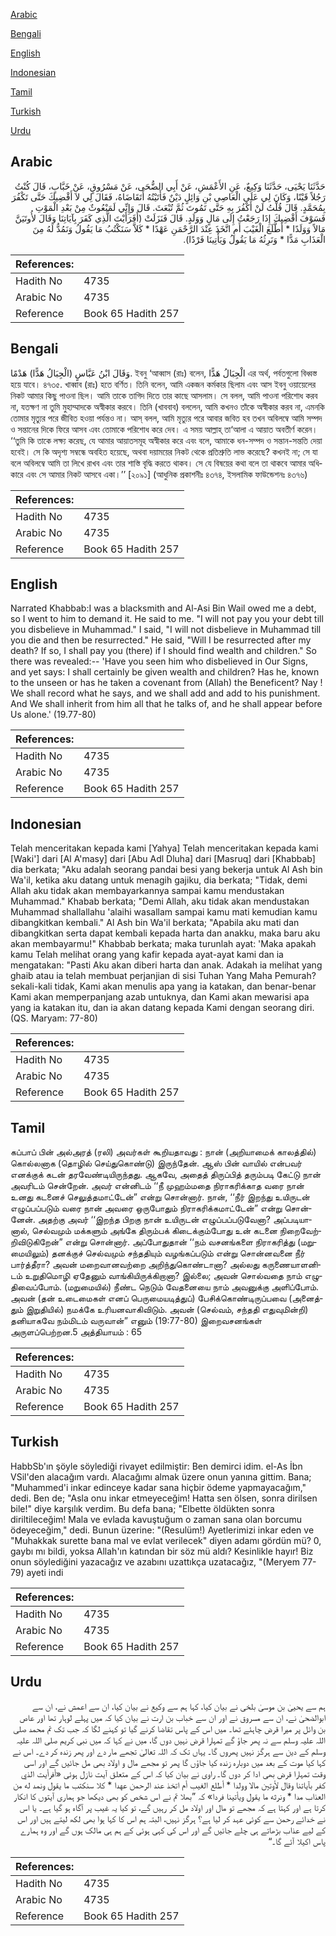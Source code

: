 [Arabic](#arabic)

[Bengali](#bengali)

[English](#english)

[Indonesian](#indonesian)

[Tamil](#tamil)

[Turkish](#turkish)

[Urdu](#urdu)

## Arabic


<div dir="rtl" lang="ar" style={{fontSize:'larger',backgroundColor:'#f8f9fa',padding:20}}>
حَدَّثَنَا يَحْيَى، حَدَّثَنَا وَكِيعٌ، عَنِ الأَعْمَشِ، عَنْ أَبِي الضُّحَى، عَنْ مَسْرُوقٍ، عَنْ خَبَّابٍ، قَالَ كُنْتُ رَجُلاً قَيْنًا، وَكَانَ لِي عَلَى الْعَاصِي بْنِ وَائِلٍ دَيْنٌ فَأَتَيْتُهُ أَتَقَاضَاهُ، فَقَالَ لِي لاَ أَقْضِيكَ حَتَّى تَكْفُرَ بِمُحَمَّدٍ‏.‏ قَالَ قُلْتُ لَنْ أَكْفُرَ بِهِ حَتَّى تَمُوتَ ثُمَّ تُبْعَثَ‏.‏ قَالَ وَإِنِّي لَمَبْعُوثٌ مِنْ بَعْدِ الْمَوْتِ فَسَوْفَ أَقْضِيكَ إِذَا رَجَعْتُ إِلَى مَالٍ وَوَلَدٍ‏.‏ قَالَ فَنَزَلَتْ ‏(‏أَفَرَأَيْتَ الَّذِي كَفَرَ بِآيَاتِنَا وَقَالَ لأُوتَيَنَّ مَالاً وَوَلَدًا * أَطَّلَعَ الْغَيْبَ أَمِ اتَّخَذَ عِنْدَ الرَّحْمَنِ عَهْدًا * كَلاَّ سَنَكْتُبُ مَا يَقُولُ وَنَمُدُّ لَهُ مِنَ الْعَذَابِ مَدًّا * وَنَرِثُهُ مَا يَقُولُ وَيَأْتِينَا فَرْدًا‏)‏‏.‏
</div>
<div style={{backgroundColor:'#f8f9fa',padding:20, marginBottom: 10}}><table> <thead> <tr> <th>References:</th> <th></th> </tr> </thead> <tbody><tr><td>Hadith No</td><td>4735</td></tr><tr><td>Arabic No</td><td>4735</td></tr><tr><td>Reference</td><td>Book 65 Hadith 257</td></tr></tbody></table></div>

## Bengali


<div dir="ltr" lang="bn" style={{fontSize:'larger',backgroundColor:'#f8f9fa',padding:20}}>
وَقَالَ ابْنُ عَبَّاسٍ (الْجِبَالُ هَدًّا) هَدْمًا. ইবনু ‘আব্বাস (রাঃ) বলেন, الْجِبَالُ هَدًّا এর অর্থ, পর্বতগুলো বিধ্বস্ত হয়ে যাবে। ৪৭৩৫. খাব্বাব (রাঃ) হতে বর্ণিত। তিনি বলেন, আমি একজন কর্মকার ছিলাম এবং আস ইবনু ওয়ায়েলের নিকট আমার কিছু পাওনা ছিল। আমি তাকে তাগিদ দিতে তার কাছে আসলাম। সে বলল, আমি পাওনা পরিশোধ করব না, যতক্ষণ না তুমি মুহাম্মাদকে অস্বীকার করবে। তিনি (খাববাব) বললেন, আমি কখনও তাঁকে অস্বীকার করব না, এমনকি তোমার মৃত্যুর পরে জীবিত হওয়া পর্যন্তও না। আস্ বলল, আমি মৃত্যুর পরে আবার জবিত হব তখন অবিলম্বে আমি সম্পদ ও সন্তানের দিকে ফিরে আসব এবং তোমাকে পরিশোধ করে দেব। এ সময় আল্লাহ্ তা‘আলা এ আয়াত অবতীর্ণ করেন। ‘‘তুমি কি তাকে লক্ষ্য করেছ, যে আমার আয়াতসমূহ অস্বীকার করে এবং বলে, আমাকে ধন-সম্পদ ও সন্তান-সন্ততি দেয়া হবেই। সে কি অদৃশ্য সম্বন্ধে অবহিত হয়েছে, অথবা দয়াময়ের নিকট থেকে প্রতিশ্রুতি লাভ করেছে? কখনই না; সে যা বলে অবিলম্বে আমি তা লিখে রাখব এবং তার শাস্তি বৃদ্ধি করতে থাকব। সে যে বিষয়ের কথা বলে তা থাকবে আমার অধিকারে এবং সে আমার নিকট আসবে একা।’’ [২০৯১] (আধুনিক প্রকাশনীঃ ৪৩৭৪, ইসলামিক ফাউন্ডেশনঃ ৪৩৭৬)
</div>
<div style={{backgroundColor:'#f8f9fa',padding:20, marginBottom: 10}}><table> <thead> <tr> <th>References:</th> <th></th> </tr> </thead> <tbody><tr><td>Hadith No</td><td>4735</td></tr><tr><td>Arabic No</td><td>4735</td></tr><tr><td>Reference</td><td>Book 65 Hadith 257</td></tr></tbody></table></div>

## English


<div dir="ltr" lang="en" style={{fontSize:'larger',backgroundColor:'#f8f9fa',padding:20}}>
Narrated Khabbab:I was a blacksmith and Al-Asi Bin Wail owed me a debt, so I went to him to demand it. He said to me. "I will not pay you your debt till you disbelieve in Muhammad." I said, "I will not disbelieve in Muhammad till you die and then be resurrected." He said, "Will I be resurrected after my death? If so, I shall pay you (there) if I should find wealth and children." So there was revealed:-- 'Have you seen him who disbelieved in Our Signs, and yet says: I shall certainly be given wealth and children? Has he, known to the unseen or has he taken a covenant from (Allah) the Beneficent? Nay ! We shall record what he says, and we shall add and add to his punishment. And We shall inherit from him all that he talks of, and he shall appear before Us alone.' (19.77-80)
</div>
<div style={{backgroundColor:'#f8f9fa',padding:20, marginBottom: 10}}><table> <thead> <tr> <th>References:</th> <th></th> </tr> </thead> <tbody><tr><td>Hadith No</td><td>4735</td></tr><tr><td>Arabic No</td><td>4735</td></tr><tr><td>Reference</td><td>Book 65 Hadith 257</td></tr></tbody></table></div>

## Indonesian


<div dir="ltr" lang="id" style={{fontSize:'larger',backgroundColor:'#f8f9fa',padding:20}}>
Telah menceritakan kepada kami [Yahya] Telah menceritakan kepada kami [Waki'] dari [Al A'masy] dari [Abu Adl Dluha] dari [Masruq] dari [Khabbab] dia berkata; "Aku adalah seorang pandai besi yang bekerja untuk Al Ash bin Wa'il, ketika aku datang untuk menagih gajiku, dia berkata; "Tidak, demi Allah aku tidak akan membayarkannya sampai kamu mendustakan Muhammad." Khabab berkata; "Demi Allah, aku tidak akan mendustakan Muhammad shallallahu 'alaihi wasallam sampai kamu mati kemudian kamu dibangkitkan kembali." Al Ash bin Wa'il berkata; "Apabila aku mati dan dibangkitkan serta dapat kembali kepada harta dan anakku, maka baru aku akan membayarmu!" Khabbab berkata; maka turunlah ayat: 'Maka apakah kamu Telah melihat orang yang kafir kepada ayat-ayat kami dan ia mengatakan: "Pasti Aku akan diberi harta dan anak. Adakah ia melihat yang ghaib atau ia telah membuat perjanjian di sisi Tuhan Yang Maha Pemurah? sekali-kali tidak, Kami akan menulis apa yang ia katakan, dan benar-benar Kami akan memperpanjang azab untuknya, dan Kami akan mewarisi apa yang ia katakan itu, dan ia akan datang kepada Kami dengan seorang diri. (QS. Maryam: 77-80)
</div>
<div style={{backgroundColor:'#f8f9fa',padding:20, marginBottom: 10}}><table> <thead> <tr> <th>References:</th> <th></th> </tr> </thead> <tbody><tr><td>Hadith No</td><td>4735</td></tr><tr><td>Arabic No</td><td>4735</td></tr><tr><td>Reference</td><td>Book 65 Hadith 257</td></tr></tbody></table></div>

## Tamil


<div dir="ltr" lang="ta" style={{fontSize:'larger',backgroundColor:'#f8f9fa',padding:20}}>
கப்பாப் பின் அல்அரத் (ரலி) அவர்கள் கூறியதாவது : நான் (அறியாமைக் காலத்தில்) கொல்லனாக (தொழில் செய்துகொண்டு) இருந்தேன். ஆஸ் பின் வாயில் என்பவர் எனக்குக் கடன் தரவேண்டியிருந்தது. ஆகவே, அதைத் திருப்பித் தரும்படி கேட்டு நான் அவரிடம் சென்றேன். அவர் என்னிடம் ‘‘நீ முஹம்மதை நிராகரிக்காத வரை நான் உனது கடனைச் செலுத்தமாட்டேன்” என்று சொன்னார். நான், ‘‘நீர் இறந்து உயிருடன் எழுப்பப்படும் வரை நான் அவரை ஒருபோதும் நிராகரிக்கமாட்டேன்” என்று சொன்னேன். அதற்கு அவர் ‘‘இறந்த பிறகு நான் உயிருடன் எழுப்பப்படுவேனா? அப்படியானால், செல்வமும் மக்களும் அங்கே திரும்பக் கிடைக்கும்போது உன் கடனை நிறைவேற்றிவிடுகிறேன்” என்று சொன்னார். அப்போதுதான் ‘‘நம் வசனங்களை நிராகரித்து (மறுமையிலும்) தனக்குச் செல்வமும் சந்ததியும் வழங்கப்படும் என்று சொன்னவனை நீர் பார்த்தீரா? அவன் மறைவானவற்றை அறிந்துகொண்டானா? அல்லது கருணையாளனிடம் உறுதிமொழி ஏதேனும் வாங்கியிருக்கிறானா? இல்லை; அவன் சொல்வதை நாம் எழுதிவைப்போம். (மறுமையில்) நீண்ட நெடும் வேதனையை நாம் அவனுக்கு அளிப்போம். அவன் (தன் உடைமைகள் எனப் பெருமையடித்துப்) பேசிக்கொண்டிருப்பவை (அனைத்தும் இறுதியில்) நமக்கே உரியனவாகிவிடும். அவன் (செல்வம், சந்ததி எதுவுமின்றி) தனியாகவே நம்மிடம் வருவான்” எனும் (19:77-80) இறைவசனங்கள் அருளப்பெற்றன.5 அத்தியாயம் : 65
</div>
<div style={{backgroundColor:'#f8f9fa',padding:20, marginBottom: 10}}><table> <thead> <tr> <th>References:</th> <th></th> </tr> </thead> <tbody><tr><td>Hadith No</td><td>4735</td></tr><tr><td>Arabic No</td><td>4735</td></tr><tr><td>Reference</td><td>Book 65 Hadith 257</td></tr></tbody></table></div>

## Turkish


<div dir="ltr" lang="tr" style={{fontSize:'larger',backgroundColor:'#f8f9fa',padding:20}}>
HabbSb'ın şöyle söylediği rivayet edilmiştir: Ben demirci idim. el-As İbn VSil'den alacağım vardı. Alacağımı almak üzere onun yanına gittim. Bana; "Muhammed'i inkar edinceye kadar sana hiçbir ödeme yapmayacağım," dedi. Ben de; "Asla onu inkar etmeyeceğim! Hatta sen ölsen, sonra dirilsen bile!" diye karşılık verdim. Bu defa bana; "Elbette öldükten sonra diriltileceğim! Mala ve evlada kavuştuğum o zaman sana olan borcumu ödeyeceğim," dedi. Bunun üzerine: "(Resulüm!) Ayetlerimizi inkar eden ve "Muhakkak surette bana mal ve evlat verilecek" diyen adamı gördün mü? 0, gaybı mı bildi, yoksa Allah'ın katından bir söz mü aldı? Kesinlikle hayır! Biz onun söylediğini yazacağız ve azabını uzattıkça uzatacağız, "(Meryem 77-79) ayeti indi
</div>
<div style={{backgroundColor:'#f8f9fa',padding:20, marginBottom: 10}}><table> <thead> <tr> <th>References:</th> <th></th> </tr> </thead> <tbody><tr><td>Hadith No</td><td>4735</td></tr><tr><td>Arabic No</td><td>4735</td></tr><tr><td>Reference</td><td>Book 65 Hadith 257</td></tr></tbody></table></div>

## Urdu


<div dir="rtl" lang="ur" style={{fontSize:'larger',backgroundColor:'#f8f9fa',padding:20}}>
ہم سے یحییٰ بن موسیٰ بلخی نے بیان کیا، کہا ہم سے وکیع نے بیان کیا، ان سے اعمش نے، ان سے ابوالضحیٰ نے، ان سے مسروق نے اور ان سے خباب بن ارت نے بیان کیا کہ میں پہلے لوہار تھا اور عاص بن وائل پر میرا قرض چاہئے تھا۔ میں اس کے پاس تقاضا کرنے گیا تو کہنے لگا کہ جب تک تم محمد صلی اللہ علیہ وسلم سے نہ پھر جاؤ گے تمہارا قرض نہیں دوں گا، میں نے کہا کہ میں نبی کریم صلی اللہ علیہ وسلم کے دین سے ہرگز نہیں پھروں گا۔ یہاں تک کہ اللہ تعالیٰ تجھے مار دے اور پھر زندہ کر دے۔ اس نے کہا کیا موت کے بعد میں دوبارہ زندہ کیا جاؤں گا پھر تو مجھے مال و اولاد بھی مل جائیں گے اور اسی وقت تمہارا قرض بھی ادا کر دوں گا۔ راوی نے بیان کیا کہ اس کے متعلق آیت نازل ہوئی «أفرأيت الذي كفر بآياتنا وقال لأوتين مالا وولدا * أطلع الغيب أم اتخذ عند الرحمن عهدا * كلا سنكتب ما يقول ونمد له من العذاب مدا * ونرثه ما يقول ويأتينا فردا‏» کہ ”بھلا تم نے اس شخص کو بھی دیکھا جو ہماری آیتوں کا انکار کرتا ہے اور کہتا ہے کہ مجھے تو مال اور اولاد مل کر رہیں گے، تو کیا یہ غیب پر آگاہ ہو گیا ہے۔ یا اس نے خدائے رحمن سے کوئی عہد کر لیا ہے؟ ہرگز نہیں، البتہ ہم اس کا کہا ہوا بھی لکھ لیتے ہیں اور اس کے لیے عذاب بڑھاتے ہی چلے جائیں گے اور اس کی کہی ہوئی کے ہم ہی مالک ہوں گے اور وہ ہمارے پاس اکیلا آئے گا۔“
</div>
<div style={{backgroundColor:'#f8f9fa',padding:20, marginBottom: 10}}><table> <thead> <tr> <th>References:</th> <th></th> </tr> </thead> <tbody><tr><td>Hadith No</td><td>4735</td></tr><tr><td>Arabic No</td><td>4735</td></tr><tr><td>Reference</td><td>Book 65 Hadith 257</td></tr></tbody></table></div>